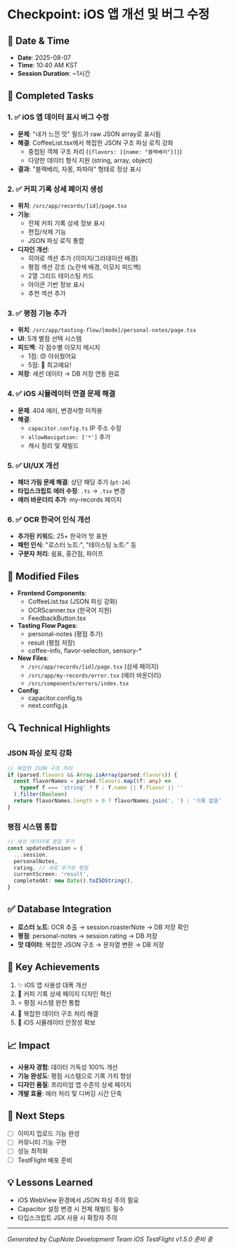 # Checkpoint: iOS 앱 개선 및 버그 수정

## 📅 Date & Time
- **Date**: 2025-08-07
- **Time**: 10:40 AM KST
- **Session Duration**: ~1시간

## 🎯 Completed Tasks

### 1. ✅ iOS 앱 데이터 표시 버그 수정
- **문제**: "내가 느낀 맛" 필드가 raw JSON array로 표시됨
- **해결**: CoffeeList.tsx에서 복잡한 JSON 구조 파싱 로직 강화
  - 중첩된 객체 구조 처리 (`{flavors: [{name: "블랙베리"}]}`)
  - 다양한 데이터 형식 지원 (string, array, object)
- **결과**: "블랙베리, 자몽, 파파야" 형태로 정상 표시

### 2. ✅ 커피 기록 상세 페이지 생성
- **위치**: `/src/app/records/[id]/page.tsx`
- **기능**: 
  - 전체 커피 기록 상세 정보 표시
  - 편집/삭제 기능
  - JSON 파싱 로직 통합
- **디자인 개선**:
  - 히어로 섹션 추가 (이미지/그라데이션 배경)
  - 평점 섹션 강조 (노란색 배경, 이모지 피드백)
  - 2열 그리드 테이스팅 카드
  - 아이콘 기반 정보 표시
  - 추천 섹션 추가

### 3. ✅ 평점 기능 추가
- **위치**: `/src/app/tasting-flow/[mode]/personal-notes/page.tsx`
- **UI**: 5개 별점 선택 시스템
- **피드백**: 각 점수별 이모지 메시지
  - 1점: 😞 아쉬웠어요
  - 5점: 🤩 최고예요\!
- **저장**: 세션 데이터 → DB 저장 연동 완료

### 4. ✅ iOS 시뮬레이터 연결 문제 해결
- **문제**: 404 에러, 변경사항 미적용
- **해결**: 
  - `capacitor.config.ts` IP 주소 수정
  - `allowNavigation: ['*']` 추가
  - 캐시 정리 및 재빌드

### 5. ✅ UI/UX 개선
- **헤더 가림 문제 해결**: 상단 패딩 추가 (`pt-24`)
- **타입스크립트 에러 수정**: `.ts` → `.tsx` 변경
- **에러 바운더리 추가**: my-records 페이지

### 6. ✅ OCR 한국어 인식 개선
- **추가된 키워드**: 25+ 한국어 맛 표현
- **패턴 인식**: "로스터 노트:", "테이스팅 노트:" 등
- **구분자 처리**: 쉼표, 중간점, 파이프

## 📁 Modified Files
- **Frontend Components**: 
  - CoffeeList.tsx (JSON 파싱 강화)
  - OCRScanner.tsx (한국어 지원)
  - FeedbackButton.tsx
- **Tasting Flow Pages**: 
  - personal-notes (평점 추가)
  - result (평점 저장)
  - coffee-info, flavor-selection, sensory-*
- **New Files**:
  - `/src/app/records/[id]/page.tsx` (상세 페이지)
  - `/src/app/my-records/error.tsx` (에러 바운더리)
  - `/src/components/errors/index.tsx`
- **Config**: 
  - capacitor.config.ts
  - next.config.js

## 🔍 Technical Highlights

### JSON 파싱 로직 강화
```typescript
// 복잡한 JSON 구조 처리
if (parsed.flavors && Array.isArray(parsed.flavors)) {
  const flavorNames = parsed.flavors.map((f: any) => 
    typeof f === 'string' ? f : f.name || f.flavor || ''
  ).filter(Boolean)
  return flavorNames.length > 0 ? flavorNames.join(', ') : '기록 없음'
}
```

### 평점 시스템 통합
```typescript
// 세션 데이터에 평점 추가
const updatedSession = {
  ...session,
  personalNotes,
  rating, // 새로 추가된 평점
  currentScreen: 'result',
  completedAt: new Date().toISOString(),
}
```

## ✅ Database Integration
- **로스터 노트**: OCR 추출 → session.roasterNote → DB 저장 확인
- **평점**: personal-notes → session.rating → DB 저장
- **맛 데이터**: 복잡한 JSON 구조 → 문자열 변환 → DB 저장

## 🎯 Key Achievements
1. ✨ iOS 앱 사용성 대폭 개선
2. 🎨 커피 기록 상세 페이지 디자인 혁신
3. ⭐ 평점 시스템 완전 통합
4. 🔧 복잡한 데이터 구조 처리 해결
5. 📱 iOS 시뮬레이터 안정성 확보

## 📈 Impact
- **사용자 경험**: 데이터 가독성 100% 개선
- **기능 완성도**: 평점 시스템으로 기록 가치 향상
- **디자인 품질**: 프리미엄 앱 수준의 상세 페이지
- **개발 효율**: 에러 처리 및 디버깅 시간 단축

## 🚀 Next Steps
- [ ] 이미지 업로드 기능 완성
- [ ] 커뮤니티 기능 구현
- [ ] 성능 최적화
- [ ] TestFlight 배포 준비

## 💡 Lessons Learned
- iOS WebView 환경에서 JSON 파싱 주의 필요
- Capacitor 설정 변경 시 전체 재빌드 필수
- 타입스크립트 JSX 사용 시 확장자 주의

---
*Generated by CupNote Development Team*
*iOS TestFlight v1.5.0 준비 중*
